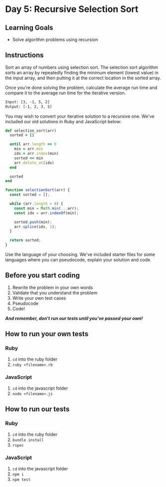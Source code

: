 # Day 5: Recursive Selection Sort

## Learning Goals

- Solve algorithm problems using recursion

## Instructions

Sort an array of numbers using selection sort. The selection sort algorithm
sorts an array by repeatedly finding the minimum element (lowest value) in the
input array, and then putting it at the correct location in the sorted array.

Once you're done solving the problem, calculate the average run time and compare
it to the average run time for the iterative version.

```txt
Input: [3, -1, 5, 2]
Output: [-1, 2, 3, 5]
```

You may wish to convert your iterative solution to a recursive one. We've
included our old solutions in Ruby and JavaScript below:

```ruby
def selection_sort(arr)
  sorted = []

  until arr.length == 0
    min = arr.min
    idx = arr.index(min)
    sorted << min
    arr.delete_at(idx)
  end

  sorted
end
```

```javascript
function selectionSort(arr) {
  const sorted = [];

  while (arr.length > 0) {
    const min = Math.min(...arr);
    const idx = arr.indexOf(min);

    sorted.push(min);
    arr.splice(idx, 1);
  }

  return sorted;
}
```

Use the language of your choosing. We've included starter files for some
languages where you can pseudocode, explain your solution and code.

## Before you start coding

1. Rewrite the problem in your own words
2. Validate that you understand the problem
3. Write your own test cases
4. Pseudocode
5. Code!

**_And remember, don't run our tests until you've passed your own!_**

## How to run your own tests

### Ruby

1. `cd` into the ruby folder
2. `ruby <filename>.rb`

### JavaScript

1. `cd` into the javascript folder
2. `node <filename>.js`

## How to run our tests

### Ruby

1. `cd` into the ruby folder
2. `bundle install`
3. `rspec`

### JavaScript

1. `cd` into the javascript folder
2. `npm i`
3. `npm test`
